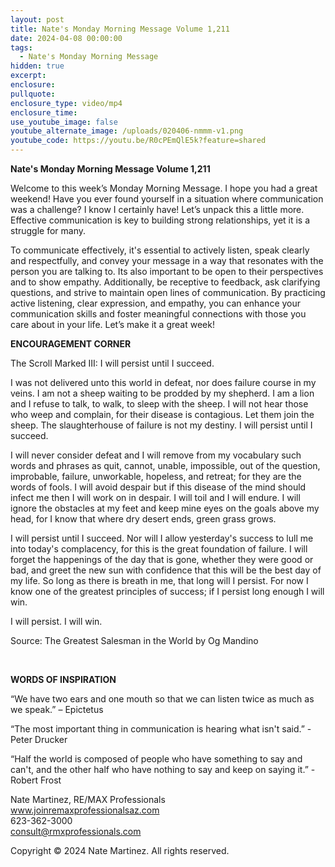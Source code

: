 ```yaml
---
layout: post
title: Nate's Monday Morning Message Volume 1,211
date: 2024-04-08 00:00:00
tags:
  - Nate's Monday Morning Message
hidden: true
excerpt:
enclosure:
pullquote:
enclosure_type: video/mp4
enclosure_time:
use_youtube_image: false
youtube_alternate_image: /uploads/020406-nmmm-v1.png
youtube_code: https://youtu.be/R0cPEmQlE5k?feature=shared
---
```

**Nate's Monday Morning Message Volume 1,211**

Welcome to this week’s Monday Morning Message. I hope you had a great weekend! Have you ever found yourself in a situation where communication was a challenge? I know I certainly have! Let’s unpack this a little more. Effective communication is key to building strong relationships, yet it is a struggle for many.

To communicate effectively, it's essential to actively listen, speak clearly and respectfully, and convey your message in a way that resonates with the person you are talking to. Its also important to be open to their perspectives and to show empathy. Additionally, be receptive to feedback, ask clarifying questions, and strive to maintain open lines of communication. By practicing active listening, clear expression, and empathy, you can enhance your communication skills and foster meaningful connections with those you care about in your life. Let’s make it a great week!

**ENCOURAGEMENT CORNER**&nbsp;

The Scroll Marked III: I will persist until I succeed.

I was not delivered unto this world in defeat, nor does failure course in my veins. I am not a sheep waiting to be prodded by my shepherd. I am a lion and I refuse to talk, to walk, to sleep with the sheep. I will not hear those who weep and complain, for their disease is contagious. Let them join the sheep. The slaughterhouse of failure is not my destiny. I will persist until I succeed.

I will never consider defeat and I will remove from my vocabulary such words and phrases as quit, cannot, unable, impossible, out of the question, improbable, failure, unworkable, hopeless, and retreat; for they are the words of fools. I will avoid despair but if this disease of the mind should infect me then I will work on in despair. I will toil and I will endure. I will ignore the obstacles at my feet and keep mine eyes on the goals above my head, for I know that where dry desert ends, green grass grows.

I will persist until I succeed. Nor will I allow yesterday's success to lull me into today's complacency, for this is the great foundation of failure. I will forget the happenings of the day that is gone, whether they were good or bad, and greet the new sun with confidence that this will be the best day of my life. So long as there is breath in me, that long will I persist. For now I know one of the greatest principles of success; if I persist long enough I will win.

I will persist. I will win.

Source: The Greatest Salesman in the World by Og Mandino

&nbsp;

**WORDS OF INSPIRATION**

“We have two ears and one mouth so that we can listen twice as much as we speak.” – Epictetus

“The most important thing in communication is hearing what isn't said.” - Peter Drucker

“Half the world is composed of people who have something to say and can't, and the other half who have nothing to say and keep on saying it.” - Robert Frost<br>

Nate Martinez, RE/MAX Professionals<br>www.joinremaxprofessionalsaz.com<br>623-362-3000<br>consult@rmxprofessionals.com

Copyright © 2024 Nate Martinez. All rights reserved.